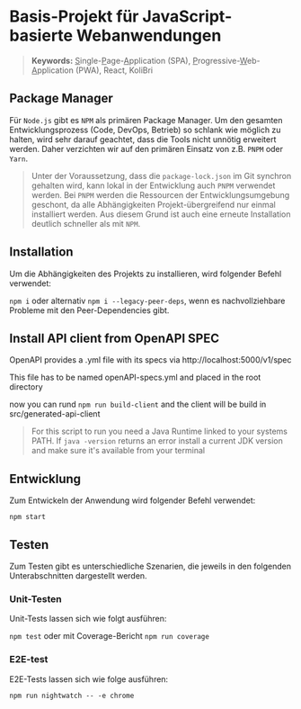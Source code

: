 # Basis-Projekt für JavaScript-basierte Webanwendungen

> **Keywords:** <u>S</u>ingle-<u>P</u>age-<u>A</u>pplication (SPA), <u>P</u>rogressive-<u>W</u>eb-<u>A</u>pplication (PWA), React, KoliBri

## Package Manager

Für `Node.js` gibt es `NPM` als primären Package Manager. Um den gesamten Entwicklungsprozess (Code, DevOps, Betrieb) so schlank wie möglich zu halten, wird sehr darauf geachtet, dass die Tools nicht unnötig erweitert werden. Daher verzichten wir auf den primären Einsatz von z.B. `PNPM` oder `Yarn`.

> Unter der Voraussetzung, dass die `package-lock.json` im Git synchron gehalten wird, kann lokal in der Entwicklung auch `PNPM` verwendet werden. Bei `PNPM` werden die Ressourcen der Entwicklungsumgebung geschont, da alle Abhängigkeiten Projekt-übergreifend nur einmal installiert werden. Aus diesem Grund ist auch eine erneute Installation deutlich schneller als mit `NPM`.

## Installation

Um die Abhängigkeiten des Projekts zu installieren, wird folgender Befehl verwendet:

`npm i` oder alternativ `npm i --legacy-peer-deps`, wenn es nachvollziehbare Probleme mit den Peer-Dependencies gibt.


## Install API client from OpenAPI SPEC

OpenAPI provides a .yml file with its specs via http://localhost:5000/v1/spec

This file has to be named openAPI-specs.yml and placed in the root directory

now you can rund `npm run build-client` and the client will be build in src/generated-api-client

> For this script to run you need a Java Runtime linked to your systems PATH. If `java -version` returns an error install a current JDK version and make sure it's available from your terminal


## Entwicklung

Zum Entwickeln der Anwendung wird folgender Befehl verwendet:

`npm start`

## Testen

Zum Testen gibt es unterschiedliche Szenarien, die jeweils in den folgenden Unterabschnitten dargestellt werden.

### Unit-Testen

Unit-Tests lassen sich wie folgt ausführen:

`npm test` oder mit Coverage-Bericht `npm run coverage`

### E2E-test

E2E-Tests lassen sich wie folge ausführen:

`npm run nightwatch -- -e chrome`
